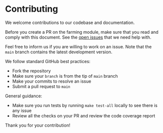 # Contributing

<!-- markdown-link-check-disable -->
We welcome contributions to our codebase and documentation. 

Before you create a PR on the farming module, make sure that you read and comply with this document. See the [open issues](https://github.com/crescent-network/crescent/issues) that we need help with. 

Feel free to inform us if you are willing to work on an issue. Note that the `main` branch contains the latest development version. 

We follow standard GitHub best practices: 

- Fork the repository
- Make sure your `branch` is from the tip of `main` branch
- Make your commits to resolve an issue
- Submit a pull request to `main`

General guidance:

- Make sure you run tests by running `make test-all` locally to see there is any issue
- Review all the checks on your PR and review the code coverage report

Thank you for your contribution!